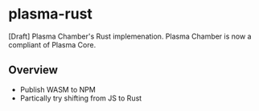 # plasma-rust
[Draft] Plasma Chamber's Rust implemenation. Plasma Chamber is now a compliant of Plasma Core.

## Overview
- Publish WASM to NPM
- Partically try shifting from JS to Rust
